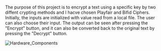 The purpose of this project is to encrypt a text using a specific key by two diffent crypting methods and I hacve chosen Playfair and Bifid Ciphers. Initially, the inputs are initialized with value read from a local file. The user can also choose their input. The output can be seen after pressing the "Encrypt" button, and it can also be converted back to the original text by pressing the "Decrypt" button. 

![Hardware_Components](https://i.ibb.co/72VDWkR/3c906771-e9b9-4601-b206-dfdf8308bbcc.jpg)

